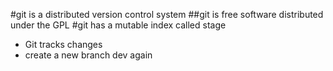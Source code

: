 #git is a distributed version control system
##git is free software distributed under the GPL
#git has a mutable index called stage

- Git tracks changes
- create a new branch dev again

